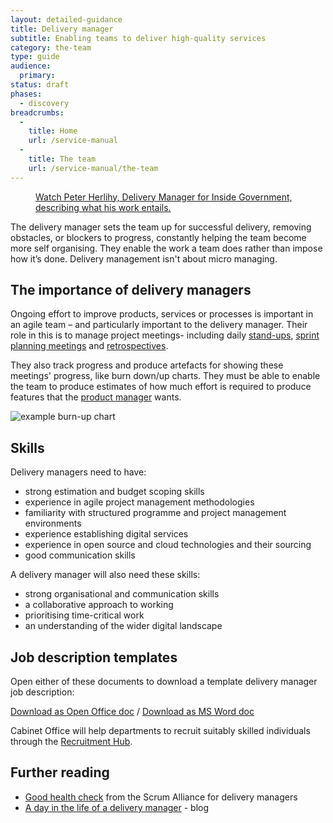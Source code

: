 ```yaml
---
layout: detailed-guidance
title: Delivery manager
subtitle: Enabling teams to deliver high-quality services
category: the-team
type: guide
audience:
  primary:
status: draft
phases:
  - discovery
breadcrumbs:
  -
    title: Home
    url: /service-manual
  -
    title: The team
    url: /service-manual/the-team
---
```


<figure class="media-player-wrapper video"><a href="https://www.youtube.com/watch?v=ipHEn97mws4">Watch Peter Herlihy, Delivery Manager for Inside Government, describing what his work entails.</a></figure>

The delivery manager sets the team up for successful delivery, removing obstacles, or blockers to progress, constantly helping the team become more self organising. They enable the work a team does rather than impose how it’s done. Delivery management isn't about micro managing.

## The importance of delivery managers

Ongoing effort to improve products, services or processes is important in an agile team – and particularly important to the delivery manager. Their role in this is to manage project meetings- including daily [stand-ups](/service-manual/agile/features-of-agile.html), [sprint planning meetings](/service-manual/agile/features-of-agile.html) and [retrospectives](/service-manual/agile/running-retrospectives.html). 

They also track progress and produce artefacts for showing these meetings' progress, like burn down/up charts. They must be able to enable the team to produce estimates of how much effort is required to produce features that the [product manager](/service-manual/the-team/service-manager.html) wants.

![example burn-up chart](/service-manual/the-team/burn-up.png)

## Skills

Delivery managers need to have:

* strong estimation and budget scoping skills
* experience in agile project management methodologies
* familiarity with structured programme and project management environments
* experience establishing digital services
* experience in open source and cloud technologies and their sourcing
* good communication skills

A delivery manager will also need these skills:

* strong organisational and communication skills
* a collaborative approach to working
* prioritising time-critical work
* an understanding of the wider digital landscape

## Job description templates

Open either of these documents to download a template delivery manager job description: 

[Download as Open Office doc](/service-manual/the-team/recruitment/DeliveryManager-generic.odt) / [Download as MS Word doc](/service-manual/the-team/recruitment/DeliveryManager-generic.docx) 

Cabinet Office will help departments to recruit suitably skilled individuals through the [Recruitment Hub](/service-manual/the-team/recruitment/hub.html).

## Further reading
* [Good health check](http://www.scrumalliance.org/articles/103-the-managers-role-in-agile) from the Scrum Alliance for delivery managers
* [A day in the life of a delivery manager](http://digital.cabinetoffice.gov.uk/2012/12/12/a-day-in-the-life-of-a-delivery-manager/) - blog
